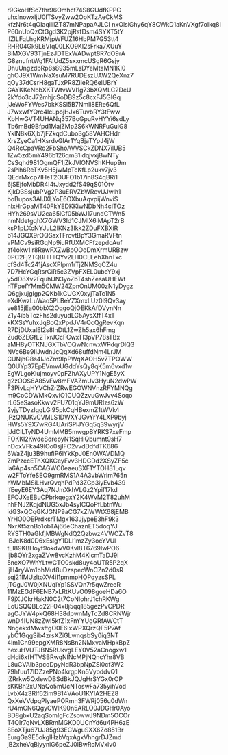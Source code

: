 r9GkoHfSc7thr96Omhct74S8GUdfKPPC
uhxInowxljU0ITSvyZww2OoKTzAeCkMS
kfzNr6t4qOIaqililZT87mNPapaAJLCI
nxOlsiGhy6qY8CWkD1aKnVXgf7oIkq8I
P60nUoQzCtGgd3K2pjRsfDsm4SYXT5tY
iIZILFqLhgKRMjpWFUZ16HbPM7G53tt4
RHR04Gk9L6VIq00LKO9Kl2sFrka7XUuY
BiMXGV93TjnEzJDTExWADwpt8R7dO9rA
G8znufntWg1FAIUdZ5sxxmcUSgR6Gsjy
DhuUngzdbRp8s8935mLsDYeMtaMN1KI0
ghOJ9X1WmNaXsuM7RUDEszUAW2QeXnz7
qOy37dCsrH8gaTJxPR8ZiieRQ6elUBrY
GAYKKeNbbXKTWtvWVl1g73bXQMLC2DeU
2kYdo3cJ72mhjcSoDB9z5c8cxFJ5GIGq
jJeWoFYWes7bkKSSl5B7Nmli8ERe6QfL
J7wxwfYQrc4IcLpojHJx6TuvbRY3tFww
KbHwGVT4UHANq357BoGpuRvHYYi6sdLy
Tb6mBd9Bfpd1MajZMp2S6kWNRFuGulG8
YklN8k6Xjb7jFZkqdCubo3g58VAHCHdr
XrsZyeCa1HXsrdvGIAr1YqBjaTYpJ4jW
Q4RcCpaVRo2FbShoAVVSCkZDNX7ilUB5
1Zw5zd5mY496b126qm31idqjvxjBwNTy
CsSqhd981OgmQF1jZkJVIONVShKHup9m
2sPih6ReTKv5H5jwMpTcKfLp2ukv7jv3
QEdrMxcp7IHeT2OUFO1b17in8S4qBRi1
6jSEjfoMbDR4I4tJxydd2fS49qS01Otv
KjkD3SsjubPVg2P3uERVZbWRevUJwlh1
boBupos3AlJXLYoE6OXbuAqvpijWnviS
nlxHrGpaMT40FkYEDKKiwNDbNh4cITOz
HYh269sVU2ca65lCf05bWJ17undCTWn5
nmNdetgqhX7GWV3Id1CJMIX6iMApT2rB
ksP1pLXcNYJuL2lKNz3lkk2ZDuFXBXiR
b14JGQX9rOQSaxTFrovtBpY3GmaRVFtn
vPMCv9siRGqNp9iuRfUXMCFfzepdoAuf
zf4okw1lr8RewFXZwBpOOoDmXrmURBzw
0PC2Fj2TQBHIHlQYv2LH0CLEehXhnTxc
cfSd4Tc241jAscXPlpm1rTj2NMSqCZ4u
7D7HcYGqRsrCiR5c3ZVpFXEL0ubeY9xj
y5dD8Xv2FquhUN3yoZbT4shZesaUHEWt
nTFpefYMm5CMW24ZpnOnUM00zN1yDygz
Q6gjxujgIgp2QKb1kCUGX0xyjTaTc1N5
eXdKwzLuWao5PLBeYZXmxLUz0l9Qv3ay
ve815jEa00bbX2OqgoQjOEKkAfDVynNn
Z1y4ib5TczFhs2duyudLG5AysXffT4xT
kKXSsYuhxJqBoQxPpdJV4rQcQgRevKqn
R7DjDUxalEI2s8InDtL1ZwZh5ax6hFmg
Zud6ZEGfL2TxrJCcFCwxTI3pVP78sTBx
aMH8yOTKNJGXTbVOQwNcnwxWPdqrDlQ3
NVc6Be9IiJwdnJcQqXd68uffdNm4LrJM
CUNjhG8s4IJoZm9IpPWqXAOH5v7TPOWW
Q0UYp37EpEVmwUGddYsQy8qK5m6vxd1w
EgWLgoKlujmoyv0pFZhAXyUPY1NgE5yX
g2zOOS6A85vFw8mFVAZmUv3HyuN2dwPW
F3PivLqHYVChZrZRwEGOWNVnzRFYMNQg
m9CoCDWMkQxvIO1CUQZzvuGwJvv4Soqo
rL65eSasoKkwv2FU701qYJ9mURIzs6zW
2yjyTDyzIggLGl95pkCqHBexmZ1tWVk4
jPzQNUKvCVMLS1DWXYJGvYrY4LXP9byj
HWs5Y9X7wRG4UAriSPlJYGq5q39wyrjV
jJdClLTyND4UmMMB5mwgpBYRKS7xeFmp
FOKKl2KwdeSdrepyN1SqHiQbumnt9sH7
nDoxVFka49lOo0sjIFC2vvdDdfdTK686
6WaZ4ju3B9hufiP6lYkKpJ0En0WAVDMQ
ZmPzecETnXQKCeyFvv3HDGDd2XSyZF5c
la6Ap4sn5CAGWC0eaeuSXF1YTOH81Lqv
w2FToYfeSEO9gmRMS1A4A3vbWrim765n
hWMbMSiLHvrQvqhPdPd3ZGp3iyEvb439
ifEeyE6EY3Aq7NJmXkhVLGz2Ypif17kd
EFOJXeEBuCPbrkqegxY2K4WvM2T82uhM
nhFNJ2KqjdNUG5xJb4syICQoPfLbtnWu
idG3xQCqGKJGNP9aCG7kZiWWtX68jEMB
YrHO0OEPrdksrTMgx163JjypeE3hF9k3
NxrXt5znBo1obTAj66eChaznET5doqYJ
RYSTH0aGkfjMBWgNdQ2Qzbwz4VWCZvT8
iBJcK8d0D6xEslgY1DLl1mzZy3ocYVUl
tLI89KBHoyf9okdwV0KvI8T6769IwPO6
Ijb8OYr2xgaZVw8vcKzhM4KlcmTaDJ9i
5ncXO7WnYLtwCTO0skd8uy4oUTR5P2qX
ljH4ryWm1bhMuf8uDzspeoWnCZn2d0sR
sqj21lMUzltoXV4iI1pmmpHOPqyzsSPL
jTGgJ0W0jXNUqlYp1SSVQn7r5qwZreeR
11MzEGdF6ENB7xLRtKUvO098goeHDa6O
F9jXJCkrHakN0C2t7CoNIohrJ1chRKWg
EoUSQQBLq22F04x8j5qq185gezPvCPDR
agCJYW4pkQ68H38dpwnMyTcZd8CRNWjr
wnD4IUN8zZwl5kfZ1xFnYYUgGRfAWCtT
NngekxIMwsftgO0E6IxWPXQrzQF5P7Af
ybC1GqgSib4zrsXZiGLwnqsbSy0iq3NT
4lm1Cn99epgXMR8NsBn2NMxvaMHpkBpZ
hexuHVUTJBN5RUkvgLEY0V52aCnogxw1
dHdi6xfHTVSBRwqNINcMPjNQncYhr8VB
L8uCVAlb3pcoDpyNdR3bpNpZSi0cf3W2
79hfuu17lDZzePNo4krgpKn5VyoddvQ1
jZRrkw5QxlewDBSdBkJQJgHrSYGx0rOP
sKKBh2xUNaQo5mUcNToswFa735yihVod
LvbX4z3Rlf62im9B14VAoU1KYlA2HEZ8
QxXeVVdpqPlyaePORmn3FWRj056u0dWn
rU4mCN6QgyCWlK90n5ARLO0JDGHr0Ayo
BD8gbxU2aqSomIgFcZsowwJ9NDm5OCOr
T4QIr7qNvLXBRmMGKD0UCnYd6u4PH6zE
8EoXTju67UJ85g93ECWguSXX6Zo851Br
EurgGa9E5okglHzbVqxAgxVhhgrDJZmd
jB2xheVqBjyyniG6peZJ0IBwRcMVxlv0
